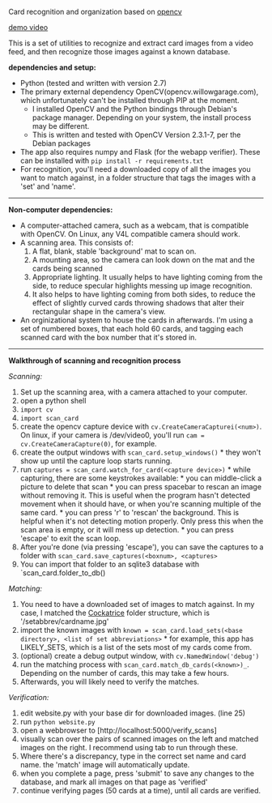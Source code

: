 Card recognition and organization based on [opencv](opencv.willowgarage.com)

[demo video](http://youtu.be/ppNy9fdw91E)

This is a set of utilities to recognize and extract card images from a video feed, and then recognize those images against a known database.

**dependencies and setup:**
 * Python (tested and written with version 2.7)
 * The primary external dependency OpenCV(opencv.willowgarage.com), which unfortunately can't be installed through PIP at the moment.
    * I installed OpenCV and the Python bindings through Debian's package manager. Depending on your system, the install process may be different.
    * This is written and tested with OpenCV Version 2.3.1-7, per the Debian packages
 * The app also requires numpy and Flask (for the webapp verifier). These can be installed with `pip install -r requirements.txt`
 * For recognition, you'll need a downloaded copy of all the images you want to match against, in a folder structure that tags the images with a 'set' and 'name'.

---

**Non-computer dependencies:**
 * A computer-attached camera, such as a webcam, that is compatible with OpenCV. On Linux, any V4L compatible camera should work.
 * A scanning area. This consists of:
    1. A flat, blank, stable 'background' mat to scan on.
    1. A mounting area, so the camera can look down on the mat and the cards being scanned
    1. Appropriate lighting. It usually helps to have lighting coming from the side, to reduce specular highlights messing up image recognition.
    1. It also helps to have lighting coming from both sides, to reduce the effect of slightly curved cards throwing shadows that alter their rectangular shape in the camera's view.
 * An orginizational system to house the cards in afterwards. I'm using a set of numbered boxes, that each hold 60 cards, and tagging each scanned card with the box number that it's stored in.

---

**Walkthrough of scanning and recognition process**

*Scanning:*
  1. Set up the scanning area, with a camera attached to your computer.
  1. open a python shell
  1. `import cv`
  1. `import scan_card`
  1. create the opencv capture device with `cv.CreateCameraCapturei(<num>)`. On linux, if your camera is /dev/video0, you'll run `cam = cv.CreateCameraCapture(0)`, for example.
  1. create the output windows with `scan_card.setup_windows()`
    * they won't show up until the capture loop starts running.
  1. run `captures = scan_card.watch_for_card(<capture device>)`
    * while capturing, there are some keystrokes available:
    * you can middle-click a picture to delete that scan
    * you can press spacebar to rescan an image without removing it. This is useful when the program hasn't detected movement when it should have, or when you're scanning multiple of the same card.
    * you can press 'r' to 'rescan' the background. This is helpful when it's not detecting motion properly. Only press this when the scan area is empty, or it will mess up detection.
    * you can press 'escape' to exit the scan loop.
  1. After you're done (via pressing 'escape'), you can save the captures to a folder with `scan_card.save_captures(<boxnum>, <captures>`
  1. You can import that folder to an sqlite3 database with `scan_card.folder_to_db(<boxnum>)


*Matching:*
  1. You need to have a downloaded set of images to match against. In my case, I matched the [Cockatrice](http://cockatrice.de) folder structure, which is '/setabbrev/cardname.jpg'
  1. import the known images with `known = scan_card.load_sets(<base directory>, <list of set abbreviations>`
    * for example, this app has LIKELY_SETS, which is a list of the sets most of my cards come from.
  1. (optional) create a debug output window, with `cv.NamedWindow('debug')`
  1. run the matching process with `scan_card.match_db_cards(<known>)_`. Depending on the number of cards, this may take a few hours.
  1. Afterwards, you will likely need to verify the matches.

*Verification:*
  1. edit website.py with your base dir for downloaded images. (line 25)
  1. run `python website.py`
  1. open a webbrowser to [http://localhost:5000/verify_scans]
  1. visually scan over the pairs of scanned images on the left and matched images on the right. I recommend using tab to run through these.
  1. Where there's a discrepancy, type in the correct set name and card name. the 'match' image will automatically update.
  1. when you complete a page, press 'submit' to save any changes to the database, and mark all images on that page as 'verified'
  1. continue verifying pages (50 cards at a time), until all cards are verified.
    

